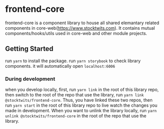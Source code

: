 # frontend-core

frontend-core is a component library to house all shared elemantary related components in core-web(https://www.stocktwits.com).
It contains mutual components/hooks/utils used in core-web and other module projects.

## Getting Started

run `yarn` to install the package.
run `yarn storybook` to check library components. it will automatically open `localhost:6006`

### During development

when you develop locally, first, run `yarn link` in the root of this library repo, then switch to the root of the repo that use the library, run `yarn link @stocktwits/frontend-core`. Thus, you have linked these two repos, then run `yarn start` in the root of this library repo to live watch the changes you made in development. When you want to unlink the library locally, run `yarn unlink @stocktwits/frontend-core` in the root of the repo that use the library.
